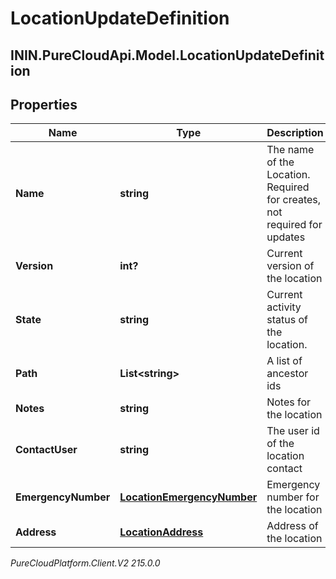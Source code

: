 # LocationUpdateDefinition

## ININ.PureCloudApi.Model.LocationUpdateDefinition

## Properties

|Name | Type | Description | Notes|
|------------ | ------------- | ------------- | -------------|
| **Name** | **string** | The name of the Location. Required for creates, not required for updates | |
| **Version** | **int?** | Current version of the location | |
| **State** | **string** | Current activity status of the location. | [optional] |
| **Path** | **List&lt;string&gt;** | A list of ancestor ids | [optional] |
| **Notes** | **string** | Notes for the location | [optional] |
| **ContactUser** | **string** | The user id of the location contact | [optional] |
| **EmergencyNumber** | [**LocationEmergencyNumber**](LocationEmergencyNumber) | Emergency number for the location | [optional] |
| **Address** | [**LocationAddress**](LocationAddress) | Address of the location | [optional] |



_PureCloudPlatform.Client.V2 215.0.0_
